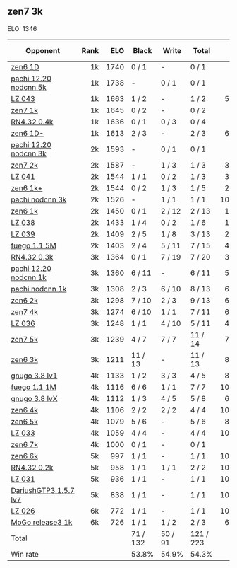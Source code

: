 ## zen7 3k ##

ELO: 1346

Opponent | Rank | ELO | Black | Write | Total | Win rate
---------|-----:|----:|-------|-------|-------|-------:
[zen6 1D](zen6%201D.md) | 1k | 1740 | 0 / 1 | - | 0 / 1 | 0.0%
[pachi 12.20 nodcnn 5k](pachi%2012.20%20nodcnn%205k.md) | 1k | 1738 | - | 0 / 1 | 0 / 1 | 0.0%
[LZ 043](LZ%20043.md) | 1k | 1663 | 1 / 2 | - | 1 / 2 | 50.0%
[zen7 1k](zen7%201k.md) | 1k | 1645 | 0 / 2 | - | 0 / 2 | 0.0%
[RN4.32 0.4k](RN4.32%200.4k.md) | 1k | 1636 | 0 / 1 | 0 / 3 | 0 / 4 | 0.0%
[zen6 1D-](zen6%201D-.md) | 1k | 1613 | 2 / 3 | - | 2 / 3 | 66.7%
[pachi 12.20 nodcnn 3k](pachi%2012.20%20nodcnn%203k.md) | 2k | 1593 | - | 0 / 1 | 0 / 1 | 0.0%
[zen7 2k](zen7%202k.md) | 2k | 1587 | - | 1 / 3 | 1 / 3 | 33.3%
[LZ 041](LZ%20041.md) | 2k | 1544 | 1 / 1 | 0 / 2 | 1 / 3 | 33.3%
[zen6 1k+](zen6%201k+.md) | 2k | 1544 | 0 / 2 | 1 / 3 | 1 / 5 | 20.0%
[pachi nodcnn 3k](pachi%20nodcnn%203k.md) | 2k | 1526 | - | 1 / 1 | 1 / 1 | 100.0%
[zen6 1k](zen6%201k.md) | 2k | 1450 | 0 / 1 | 2 / 12 | 2 / 13 | 15.4%
[LZ 038](LZ%20038.md) | 2k | 1433 | 1 / 4 | 0 / 2 | 1 / 6 | 16.7%
[LZ 039](LZ%20039.md) | 2k | 1409 | 2 / 5 | 1 / 8 | 3 / 13 | 23.1%
[fuego 1.1 5M](fuego%201.1%205M.md) | 2k | 1403 | 2 / 4 | 5 / 11 | 7 / 15 | 46.7%
[RN4.32 0.3k](RN4.32%200.3k.md) | 3k | 1364 | 0 / 1 | 7 / 19 | 7 / 20 | 35.0%
[pachi 12.20 nodcnn 1k](pachi%2012.20%20nodcnn%201k.md) | 3k | 1360 | 6 / 11 | - | 6 / 11 | 54.5%
[pachi nodcnn 1k](pachi%20nodcnn%201k.md) | 3k | 1308 | 2 / 3 | 6 / 10 | 8 / 13 | 61.5%
[zen6 2k](zen6%202k.md) | 3k | 1298 | 7 / 10 | 2 / 3 | 9 / 13 | 69.2%
[zen7 4k](zen7%204k.md) | 3k | 1274 | 6 / 10 | 1 / 1 | 7 / 11 | 63.6%
[LZ 036](LZ%20036.md) | 3k | 1248 | 1 / 1 | 4 / 10 | 5 / 11 | 45.5%
[zen7 5k](zen7%205k.md) | 3k | 1239 | 4 / 7 | 7 / 7 | 11 / 14 | 78.6%
[zen6 3k](zen6%203k.md) | 3k | 1211 | 11 / 13 | - | 11 / 13 | 84.6%
[gnugo 3.8 lv1](gnugo%203.8%20lv1.md) | 4k | 1133 | 1 / 2 | 3 / 3 | 4 / 5 | 80.0%
[fuego 1.1 1M](fuego%201.1%201M.md) | 4k | 1116 | 6 / 6 | 1 / 1 | 7 / 7 | 100.0%
[gnugo 3.8 lvX](gnugo%203.8%20lvX.md) | 4k | 1112 | 1 / 3 | 4 / 5 | 5 / 8 | 62.5%
[zen6 4k](zen6%204k.md) | 4k | 1106 | 2 / 2 | 2 / 2 | 4 / 4 | 100.0%
[zen6 5k](zen6%205k.md) | 4k | 1079 | 5 / 6 | - | 5 / 6 | 83.3%
[LZ 033](LZ%20033.md) | 4k | 1059 | 4 / 4 | - | 4 / 4 | 100.0%
[zen6 7k](zen6%207k.md) | 4k | 1000 | 0 / 1 | - | 0 / 1 | 0.0%
[zen6 6k](zen6%206k.md) | 5k | 997 | 1 / 1 | - | 1 / 1 | 100.0%
[RN4.32 0.2k](RN4.32%200.2k.md) | 5k | 958 | 1 / 1 | 1 / 1 | 2 / 2 | 100.0%
[LZ 031](LZ%20031.md) | 5k | 936 | 1 / 1 | - | 1 / 1 | 100.0%
[DariushGTP3.1.5.7 lv7](DariushGTP3.1.5.7%20lv7.md) | 5k | 838 | 1 / 1 | - | 1 / 1 | 100.0%
[LZ 026](LZ%20026.md) | 6k | 772 | 1 / 1 | - | 1 / 1 | 100.0%
[MoGo release3 1k](MoGo%20release3%201k.md) | 6k | 726 | 1 / 1 | 1 / 2 | 2 / 3 | 66.7%
Total | | | 71 / 132 | 50 / 91 | 121 / 223 | 
Win rate| | | 53.8% | 54.9% | 54.3% | 
